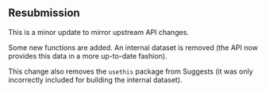 ## Resubmission

This is a minor update to mirror upstream API changes.

Some new functions are added. 
An internal dataset is removed (the API now provides this data in a more up-to-date fashion).

This change also removes the `usethis` package from Suggests (it was only incorrectly included for building the internal dataset).
